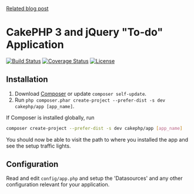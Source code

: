 [Related blog post](http://zenofcoding.com/2014/11/06/cake3-baby-steps-step-1-getting-started/)

# CakePHP 3 and jQuery "To-do" Application

[![Build Status](https://api.travis-ci.org/cakephp/app.png)](https://travis-ci.org/teknoid/todo.svg?branch=develop)
[![Coverage Status](https://coveralls.io/repos/teknoid/todo/badge.png?branch=master)](https://coveralls.io/r/teknoid/todo?branch=master)
[![License](https://poser.pugx.org/cakephp/app/license.svg)](https://packagist.org/packages/cakephp/app)

## Installation

1. Download [Composer](http://getcomposer.org/doc/00-intro.md) or update `composer self-update`.
2. Run `php composer.phar create-project --prefer-dist -s dev cakephp/app [app_name]`.

If Composer is installed globally, run
```bash
composer create-project --prefer-dist -s dev cakephp/app [app_name]
```

You should now be able to visit the path to where you installed the app and see
the setup traffic lights.

## Configuration

Read and edit `config/app.php` and setup the 'Datasources' and any other
configuration relevant for your application.
